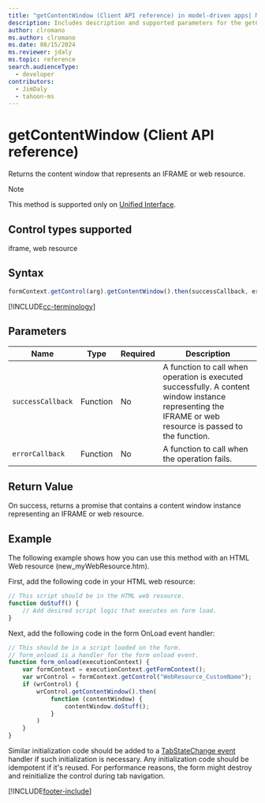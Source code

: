 ```yaml
---
title: "getContentWindow (Client API reference) in model-driven apps| MicrosoftDocs"
description: Includes description and supported parameters for the getContentWindow method.
author: clromano
ms.author: clromano
ms.date: 08/15/2024
ms.reviewer: jdaly
ms.topic: reference
search.audienceType: 
  - developer
contributors:
  - JimDaly
  - tahoon-ms
---
```

# getContentWindow (Client API reference)

Returns the content window that represents an IFRAME or web resource.

> [!NOTE]
> This method is supported only on [Unified Interface](../../../../../user/unified-interface.md).

## Control types supported

iframe, web resource

## Syntax

```JavaScript
formContext.getControl(arg).getContentWindow().then(successCallback, errorCallback);
```

[!INCLUDE[cc-terminology](../../../../data-platform/includes/cc-terminology.md)]

## Parameters

|Name |Type|Required|Description|
|---|---|---|---|
|`successCallback`|Function|No|A function to call when operation is executed successfully. A content window instance representing the IFRAME or web resource is passed to the function.|
|`errorCallback`|Function|No|A function to call when the operation fails.|


## Return Value

On success, returns a promise that contains a content window instance representing an IFRAME or web resource.

## Example

The following example shows how you can use this method with an HTML Web resource (new_myWebResource.htm).

First, add the following code in your HTML web resource:

```javascript
// This script should be in the HTML web resource.
function doStuff() {
    // Add desired script logic that executes on form load.
}
```

Next, add the following code in the form OnLoad event handler:

```javascript
// This should be in a script loaded on the form. 
// form_onload is a handler for the form onload event.
function form_onload(executionContext) {
    var formContext = executionContext.getFormContext();
    var wrControl = formContext.getControl("WebResource_CustomName");
    if (wrControl) {
        wrControl.getContentWindow().then(
            function (contentWindow) {
                contentWindow.doStuff();
            }
        )
    }
}
```

Similar initialization code should be added to a [TabStateChange event](../events/tabstatechange.md) handler if such initialization is necessary. Any initialization code should be idempotent if it's reused. For performance reasons, the form  might destroy and reinitialize the control during tab navigation.


[!INCLUDE[footer-include](../../../../../includes/footer-banner.md)]
